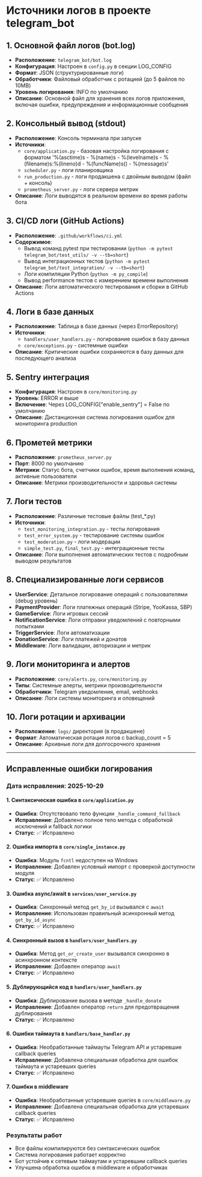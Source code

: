 # Источники логов в проекте telegram_bot

## 1. Основной файл логов (bot.log)
- **Расположение**: `telegram_bot/bot.log`
- **Конфигурация**: Настроен в `config.py` в секции LOG_CONFIG
- **Формат**: JSON (структурированные логи)
- **Обработчики**: Файловый обработчик с ротацией (до 5 файлов по 10MB)
- **Уровень логирования**: INFO по умолчанию
- **Описание**: Основной файл для хранения всех логов приложения, включая ошибки, предупреждения и информационные сообщения

## 2. Консольный вывод (stdout)
- **Расположение**: Консоль терминала при запуске
- **Источники**:
  - `core/application.py` - базовая настройка логирования с форматом '%(asctime)s - %(name)s - %(levelname)s - %(filename)s:%(lineno)d - %(funcName)s() - %(message)s'
  - `scheduler.py` - логи планировщика
  - `run_production.py` - логи продакшена с двойным выводом (файл + консоль)
  - `prometheus_server.py` - логи сервера метрик
- **Описание**: Логи выводятся в реальном времени во время работы бота

## 3. CI/CD логи (GitHub Actions)
- **Расположение**: `.github/workflows/ci.yml`
- **Содержимое**:
  - Вывод команд pytest при тестировании (`python -m pytest telegram_bot/test_utils/ -v --tb=short`)
  - Вывод интеграционных тестов (`python -m pytest telegram_bot/test_integration/ -v --tb=short`)
  - Логи компиляции Python (`python -m py_compile`)
  - Вывод performance тестов с измерением времени выполнения
- **Описание**: Логи автоматического тестирования и сборки в GitHub Actions

## 4. Логи в базе данных
- **Расположение**: Таблица в базе данных (через ErrorRepository)
- **Источники**:
  - `handlers/user_handlers.py` - логирование ошибок в базу данных
  - `core/exceptions.py` - системные ошибки
- **Описание**: Критические ошибки сохраняются в базу данных для последующего анализа

## 5. Sentry интеграция
- **Конфигурация**: Настроен в `core/monitoring.py`
- **Уровень**: ERROR и выше
- **Включение**: Через LOG_CONFIG["enable_sentry"] = False по умолчанию
- **Описание**: Дистанционная система логирования ошибок для мониторинга production

## 6. Прометей метрики
- **Расположение**: `prometheus_server.py`
- **Порт**: 8000 по умолчанию
- **Метрики**: Статус бота, счетчики ошибок, время выполнения команд, активные пользователи
- **Описание**: Метрики производительности и здоровья системы

## 7. Логи тестов
- **Расположение**: Различные тестовые файлы (test_*.py)
- **Источники**:
  - `test_monitoring_integration.py` - тесты логирования
  - `test_error_system.py` - тестирование системы ошибок
  - `test_moderation.py` - логи модерации
  - `simple_test.py`, `final_test.py` - интеграционные тесты
- **Описание**: Логи выполнения автоматических тестов с подробным выводом результатов

## 8. Специализированные логи сервисов
- **UserService**: Детальное логирование операций с пользователями (debug уровень)
- **PaymentProvider**: Логи платежных операций (Stripe, YooKassa, SBP)
- **GameService**: Логи игровых сессий
- **NotificationService**: Логи отправки уведомлений с повторными попытками
- **TriggerService**: Логи автоматизации
- **DonationService**: Логи платежей и донатов
- **Middleware**: Логи валидации, авторизации и метрик

## 9. Логи мониторинга и алертов
- **Расположение**: `core/alerts.py`, `core/monitoring.py`
- **Типы**: Системные алерты, метрики производительности
- **Обработчики**: Telegram уведомления, email, webhooks
- **Описание**: Логи системы мониторинга и оповещений

## 10. Логи ротации и архивации
- **Расположение**: `logs/` директория (в продакшене)
- **Формат**: Автоматическая ротация логов с backup_count = 5
- **Описание**: Архивные логи для долгосрочного хранения

---

## Исправленные ошибки логирования

### Дата исправления: 2025-10-29

#### 1. Синтаксическая ошибка в `core/application.py`
- **Ошибка**: Отсутствовало тело функции `_handle_command_fallback`
- **Исправление**: Добавлено полное тело метода с обработкой исключений и fallback логики
- **Статус**: ✅ Исправлено

#### 2. Ошибка импорта в `core/single_instance.py`
- **Ошибка**: Модуль `fcntl` недоступен на Windows
- **Исправление**: Добавлен условный импорт с проверкой доступности модуля
- **Статус**: ✅ Исправлено

#### 3. Ошибка async/await в `services/user_service.py`
- **Ошибка**: Синхронный метод `get_by_id` вызывался с `await`
- **Исправление**: Использован правильный асинхронный метод `get_by_id_async`
- **Статус**: ✅ Исправлено

#### 4. Синхронный вызов в `handlers/user_handlers.py`
- **Ошибка**: Метод `get_or_create_user` вызывался синхронно в асинхронном контексте
- **Исправление**: Добавлен оператор `await`
- **Статус**: ✅ Исправлено

#### 5. Дублирующийся код в `handlers/user_handlers.py`
- **Ошибка**: Дублирование вызова в методе `_handle_donate`
- **Исправление**: Добавлен оператор `return` для предотвращения дублирования
- **Статус**: ✅ Исправлено

#### 6. Ошибки таймаута в `handlers/base_handler.py`
- **Ошибка**: Необработанные таймауты Telegram API и устаревшие callback queries
- **Исправление**: Добавлена специальная обработка для ошибок таймаута и устаревших queries
- **Статус**: ✅ Исправлено

#### 7. Ошибки в middleware
- **Ошибка**: Необработанные устаревшие queries в `core/middleware.py`
- **Исправление**: Добавлена специальная обработка для устаревших callback queries
- **Статус**: ✅ Исправлено

### Результаты работ
- Все файлы компилируются без синтаксических ошибок
- Система логирования работает корректно
- Бот устойчив к сетевым таймаутам и устаревшим callback queries
- Улучшена обработка ошибок в middleware и обработчиках